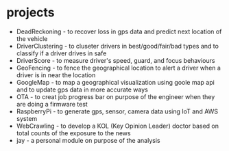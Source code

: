 # projects
- DeadReckoning - to recover loss in gps data and predict next location of the vehicle
- DriverClustering - to cluseter drivers in best/good/fair/bad types and to classify if a driver drives in safe
- DriverScore - to measure driver's speed, guard, and focus behaviours
- GeoFencing - to fence the geographical location to alert a driver when a driver is in near the location
- GoogleMap - to map a geographical visualization using goole map api and to update gps data in more accurate ways
- OTA - to creat job progress bar on purpose of the engineer when they are doing a firmware test
- RaspberryPi - to generate gps, sensor, camera data using IoT and AWS system
- WebCrawling - to develop a KOL (Key Opinion Leader) doctor based on total counts of the exposure to the news
- jay - a personal module on purpose of the analysis
